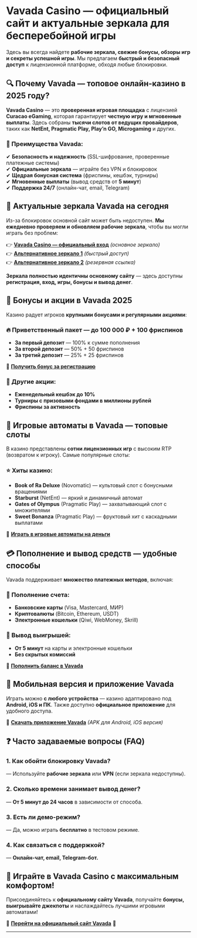 # **Vavada Casino — официальный сайт и актуальные зеркала для бесперебойной игры**  

Здесь вы всегда найдете **рабочие зеркала, свежие бонусы, обзоры игр и секреты успешной игры**. Мы предлагаем **быстрый и безопасный доступ** к лицензионной платформе, обходя любые блокировки.  

## **🔍 Почему Vavada — топовое онлайн-казино в 2025 году?**  
**Vavada Casino** — это **проверенная игровая площадка** с лицензией **Curacao eGaming**, которая гарантирует **честную игру и мгновенные выплаты**. Здесь собраны **тысячи слотов от ведущих провайдеров**, таких как **NetEnt, Pragmatic Play, Play’n GO, Microgaming** и других.  

### **🎯 Преимущества Vavada:**  
✔ **Безопасность и надежность** (SSL-шифрование, проверенные платежные системы)  
✔ **Официальные зеркала** — играйте без VPN и блокировок  
✔ **Щедрая бонусная система** (фриспины, кешбэк, турниры)  
✔ **Мгновенные выплаты** (вывод средств от **5 минут**)  
✔ **Поддержка 24/7** (онлайн-чат, email, Telegram)  

## **🔗 Актуальные зеркала Vavada на сегодня**  
Из-за блокировок основной сайт может быть недоступен. **Мы ежедневно проверяем и обновляем рабочие зеркала**, чтобы вы могли играть без проблем:  

👉 **[Vavada Casino — официальный вход](https://partredivada.com/?promo=1e8d4c1d-28c6-485d-a245-57dce602889b&target=register)** *(основное зеркало)*  
👉 **[Альтернативное зеркало 1](https://partredivada.com/?promo=1e8d4c1d-28c6-485d-a245-57dce602889b&target=register)** *(быстрый доступ)*  
👉 **[Альтернативное зеркало 2](https://partredivada.com/?promo=1e8d4c1d-28c6-485d-a245-57dce602889b&target=register)** *(резервная ссылка)*  

**Зеркала полностью идентичны основному сайту** — здесь доступны **регистрация, вход, игры, бонусы и вывод денег**.  

## **🎁 Бонусы и акции в Vavada 2025**  
Казино радует игроков **крупными бонусами и регулярными акциями**:  

### **🔥 Приветственный пакет — до 100 000 ₽ + 100 фриспинов**  
- **За первый депозит** — 100% к сумме пополнения  
- **За второй депозит** — 50% + 50 фриспинов  
- **За третий депозит** — 25% + 25 фриспинов  

🔹 **[Получить бонус за регистрацию](https://partredivada.com/?promo=1e8d4c1d-28c6-485d-a245-57dce602889b&target=register)**  

### **🎯 Другие акции:**  
- **Еженедельный кешбэк до 10%**  
- **Турниры с призовыми фондами в миллионы рублей**  
- **Фриспины за активность**  

## **🎰 Игровые автоматы в Vavada — топовые слоты**  
В казино представлены **сотни лицензионных игр** с высоким RTP (возвратом к игроку). Самые популярные слоты:  

### **⭐ Хиты казино:**  
- **Book of Ra Deluxe** (Novomatic) — культовый слот с бонусными вращениями  
- **Starburst** (NetEnt) — яркий и динамичный автомат  
- **Gates of Olympus** (Pragmatic Play) — захватывающий слот с множителями  
- **Sweet Bonanza** (Pragmatic Play) — фруктовый хит с каскадными выплатами  

🔹 **[Играть в игровые автоматы на деньги](https://partredivada.com/?promo=1e8d4c1d-28c6-485d-a245-57dce602889b&target=register)**  

## **💳 Пополнение и вывод средств — удобные способы**  
Vavada поддерживает **множество платежных методов**, включая:  

### **📌 Пополнение счета:**  
- **Банковские карты** (Visa, Mastercard, МИР)  
- **Криптовалюты** (Bitcoin, Ethereum, USDT)  
- **Электронные кошельки** (Qiwi, WebMoney, Skrill)  

### **📌 Вывод выигрышей:**  
- **От 5 минут** на карты и электронные кошельки  
- **Без скрытых комиссий**  

🔹 **[Пополнить баланс в Vavada](https://partredivada.com/?promo=1e8d4c1d-28c6-485d-a245-57dce602889b&target=register)**  

## **📱 Мобильная версия и приложение Vavada**  
Играть можно **с любого устройства** — казино адаптировано под **Android, iOS и ПК**. Также доступно **официальное приложение** для удобного доступа.  

🔹 **[Скачать приложение Vavada](https://partredivada.com/?promo=1e8d4c1d-28c6-485d-a245-57dce602889b&target=register)** *(APK для Android, iOS версия)*  

## **❓ Часто задаваемые вопросы (FAQ)**  

### **1. Как обойти блокировку Vavada?**  
— Используйте **рабочие зеркала** или **VPN** (если зеркала недоступны).  

### **2. Сколько времени занимает вывод денег?**  
— **От 5 минут до 24 часов** в зависимости от способа.  

### **3. Есть ли демо-режим?**  
— Да, можно играть **бесплатно** в тестовом режиме.  

### **4. Как связаться с поддержкой?**  
— **Онлайн-чат, email, Telegram-бот.**  

## **🎲 Играйте в Vavada Casino с максимальным комфортом!**  
Присоединяйтесь к **официальному сайту Vavada**, получайте **бонусы, выигрывайте джекпоты** и наслаждайтесь лучшими игровыми автоматами!  

🚀 **[Перейти на официальный сайт Vavada](https://partredivada.com/?promo=1e8d4c1d-28c6-485d-a245-57dce602889b&target=register)** 🚀  

---  
